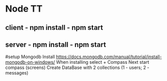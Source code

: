 # Node TT

client - npm install - npm start
-------------------------------
server - npm install - npm start
-------------------------------

#setup Mongodb
Install https://docs.mongodb.com/manual/tutorial/install-mongodb-on-windows/
When installing select + Compass
Next start compass (screens)
Create DataBase with 2 collections (1 - users; 2 - messages)
